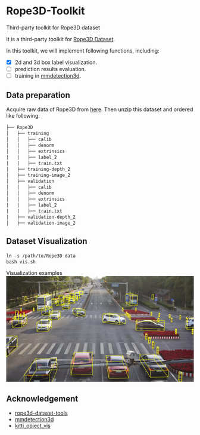 # Rope3D-Toolkit
Third-party toolkit for Rope3D dataset

It is a third-party toolkit for [Rope3D Dataset](https://thudair.baai.ac.cn/rope).

In this toolkit, we will implement following functions, including:

- [x] 2d and 3d box label visualization.
- [ ] prediction results evaluation.
- [ ] training in [mmdetection3d](https://github.com/open-mmlab/mmdetection3d). 

## Data preparation
Acquire raw data of Rope3D from [here](https://thudair.baai.ac.cn/rope). Then unzip this dataset and ordered like following:
```
├── Rope3D
│   ├── training
│   │   ├── calib
│   │   ├── denorm
│   │   ├── extrinsics
|   |   ├── label_2
|   |   ├── train.txt
|   ├── training-depth_2
│   ├── training-image_2
│   ├── validation
│   │   ├── calib
│   │   ├── denorm
│   │   ├── extrinsics
|   |   ├── label_2
|   |   ├── train.txt
|   ├── validation-depth_2
│   ├── validation-image_2
```

## Dataset Visualization
```shell
ln -s /path/to/Rope3D data 
bash vis.sh
```
Visualization examples
![](./example/0_3d.jpg)

## Acknowledgement

- [rope3d-dataset-tools](https://github.com/liyingying0113/rope3d-dataset-tools)
- [mmdetection3d](https://github.com/open-mmlab/mmdetection3d)
- [kitti_object_vis](https://github.com/kuixu/kitti_object_vis)
